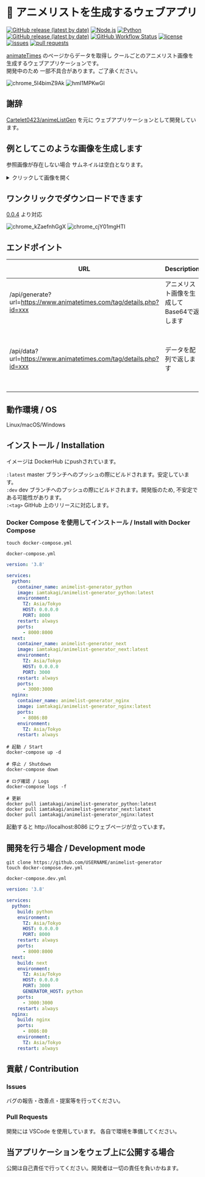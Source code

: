 # 📰 アニメリストを生成するウェブアプリ

[![GitHub release (latest by date)](https://img.shields.io/github/v/release/iamtakagi/animelist-generator)](https://github.com/iamtakagi/animelist-generator/releases)
[![Node.js](https://img.shields.io/badge/Node.js-14-blue)](https://nodejs.org)
[![Python](https://img.shields.io/badge/Python-3.9.2-blue)](https://kotlinlang.org)
[![GitHub release (latest by date)](https://img.shields.io/github/v/release/iamtakagi/animelist-generator)](https://github.com/iamtakagi/animelist-generator/releases)
[![GitHub Workflow Status](https://img.shields.io/github/workflow/status/iamtakagi/animelist-generator/CI)](https://github.com/iamtakagi/animelist-generator/actions/workflows/ci.yml)
[![license](https://img.shields.io/github/license/iamtakagi/animelist-generator)](https://github.com/iamtakagi/animelist-generator/blob/master/LICENSE)
[![issues](https://img.shields.io/github/issues/iamtakagi/animelist-generator)](https://github.com/iamtakagi/animelist-generator/issues)
[![pull requests](https://img.shields.io/github/issues-pr/iamtakagi/animelist-generator)](https://github.com/iamtakagi/animelist-generator/pulls)

[animateTimes](https://www.animatetimes.com/) のページからデータを取得し クールごとのアニメリスト画像を生成するウェブアプリケーションです。\
開発中のため 一部不具合があります。ご了承ください。

![chrome_5I4bimZ9Ak](https://user-images.githubusercontent.com/46530214/110240691-83e87580-7f90-11eb-8c99-3307aa0180a2.png)
![hmI1MPKwGI](https://user-images.githubusercontent.com/46530214/110240693-8519a280-7f90-11eb-9a86-7d50461700a2.png)

## 謝辞
[Cartelet0423/animeListGen](https://github.com/Cartelet0423/animeListGen) を元に ウェブアプリケーションとして開発しています。

## 例としてこのような画像を生成します
参照画像が存在しない場合 サムネイルは空白となります。
<details>
<summary>クリックして画像を開く</summary>
  <img src="https://user-images.githubusercontent.com/46530214/109520497-a5101880-7aef-11eb-9c08-cb0f6dd8067a.png"/>
</details>

## ワンクリックでダウンロードできます
[0.0.4](https://github.com/iamtakagi/animelist-generator/releases/tag/0.0.4) より対応

![chrome_kZaefnhGgX](https://user-images.githubusercontent.com/46530214/113428672-2968fa80-9412-11eb-917e-1f63b32a21d5.png)
![chrome_cjY01mgHTI](https://user-images.githubusercontent.com/46530214/113428675-2a9a2780-9412-11eb-9ba6-44fbd7c9365c.png)

## エンドポイント
URL  | Description | Response Example 
---- | ---- | ----
/api/generate?url=https://www.animatetimes.com/tag/details.php?id=xxx | アニメリスト画像を生成してBase64で返します | {"title", xxx, "base64Str": xxx}
/api/data?url=https://www.animatetimes.com/tag/details.php?id=xxx | データを配列で返します | [{"img": xxx, "原作": xxx, "キャスト": xxx, "制作元請": xxx, "放送スケジュール": xxx}]

## 動作環境 / OS
Linux/macOS/Windows

## インストール / Installation
イメージは DockerHub にpushされています。

`:latest` master ブランチへのプッシュの際にビルドされます。安定しています。\
`:dev` dev ブランチへのプッシュの際にビルドされます。開発版のため, 不安定である可能性があります。\
`:<tag>` GitHub 上のリリースに対応します。

### Docker Compose を使用してインストール / Install with Docker Compose

```console
touch docker-compose.yml
```

`docker-compose.yml`
```yml
version: '3.8'

services:
  python:
    container_name: animelist-generator_python
    image: iamtakagi/animelist-generator_python:latest
    environment:
      TZ: Asia/Tokyo
      HOST: 0.0.0.0
      PORT: 8000
    restart: always
    ports:
      - 8000:8000
  next:
    container_name: animelist-generator_next
    image: iamtakagi/animelist-generator_next:latest
    environment:
      TZ: Asia/Tokyo
      HOST: 0.0.0.0
      PORT: 3000
    restart: always
    ports:
      - 3000:3000
  nginx:
    container_name: animelist-generator_nginx
    image: iamtakagi/animelist-generator_nginx:latest
    ports:
      - 8086:80
    environment:
      TZ: Asia/Tokyo
    restart: always
```

```console
# 起動 / Start
docker-compose up -d

# 停止 / Shutdown
docker-compose down

# ログ確認 / Logs
docker-compose logs -f

# 更新
docker pull iamtakagi/animelist-generator_python:latest
docker pull iamtakagi/animelist-generator_next:latest
docker pull iamtakagi/animelist-generator_nginx:latest
```

起動すると http://localhost:8086 にウェブページが立っています。

## 開発を行う場合 / Development mode
```console
git clone https://github.com/USERNAME/animelist-generator
touch docker-compose.dev.yml
```

`docker-compose.dev.yml`
```yml
version: '3.8'

services:
  python:
    build: python
    environment:
      TZ: Asia/Tokyo
      HOST: 0.0.0.0
      PORT: 8000
    restart: always
    ports:
      - 8000:8000
  next:
    build: next
    environment:
      TZ: Asia/Tokyo
      HOST: 0.0.0.0
      PORT: 3000
      GENERATOR_HOST: python
    ports:
      - 3000:3000
    restart: always
  nginx:
    build: nginx
    ports:
      - 8086:80
    environment:
      TZ: Asia/Tokyo
    restart: always
```

## 貢献 / Contribution

### Issues
バグの報告・改善点・提案等を行ってください。

### Pull Requests
開発には VSCode を使用しています。
各自で環境を準備してください。

## 当アプリケーションをウェブ上に公開する場合
公開は自己責任で行ってください。開発者は一切の責任を負いかねます。
